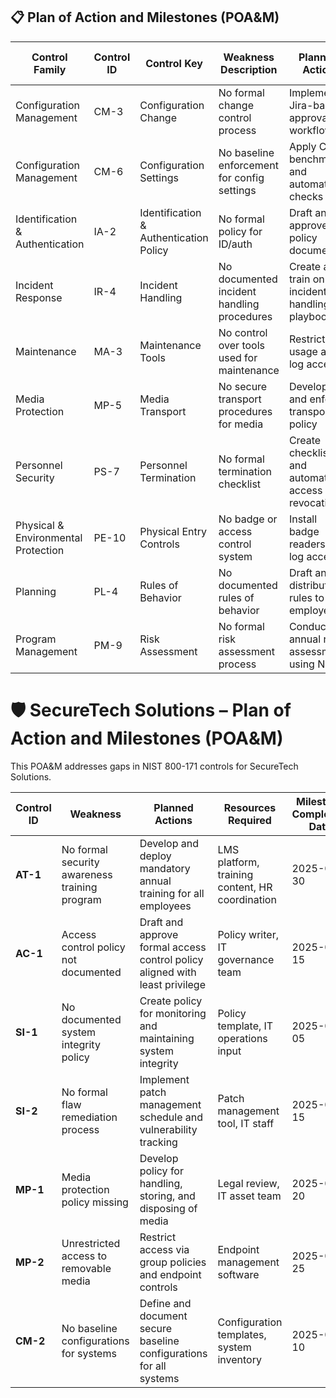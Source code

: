 ## 📋 Plan of Action and Milestones (POA&M)

| Control Family                     | Control ID | Control Key                                | Weakness Description                          | Planned Action                                  | Responsible Party | Target Completion Date | Status       |
|-----------------------------------|------------|--------------------------------------------|------------------------------------------------|--------------------------------------------------|-------------------|------------------------|--------------|
| Configuration Management          | CM-3       | Configuration Change                        | No formal change control process              | Implement Jira-based approval workflow           | IT Admin          | 2025-08-15             | In Progress  |
| Configuration Management          | CM-6       | Configuration Settings                      | No baseline enforcement for config settings   | Apply CIS benchmarks and automate checks         | Security Team     | 2025-08-20             | Planned      |
| Identification & Authentication   | IA-2       | Identification & Authentication Policy      | No formal policy for ID/auth                  | Draft and approve policy document                | Compliance Lead   | 2025-08-10             | Planned      |
| Incident Response                 | IR-4       | Incident Handling                           | No documented incident handling procedures    | Create and train on incident handling playbook   | SOC Manager       | 2025-08-25             | Not Started  |
| Maintenance                       | MA-3       | Maintenance Tools                           | No control over tools used for maintenance    | Restrict tool usage and log access               | IT Ops            | 2025-08-18             | Planned      |
| Media Protection                  | MP-5       | Media Transport                              | No secure transport procedures for media      | Develop and enforce transport policy             | Security Officer  | 2025-08-22             | Planned      |
| Personnel Security                | PS-7       | Personnel Termination                        | No formal termination checklist               | Create checklist and automate access revocation  | HR & IT           | 2025-08-12             | In Progress  |
| Physical & Environmental Protection | PE-10    | Physical Entry Controls                      | No badge or access control system             | Install badge readers and log access             | Facilities Lead   | 2025-08-30             | Planned      |
| Planning                          | PL-4       | Rules of Behavior                            | No documented rules of behavior               | Draft and distribute rules to all employees      | Compliance Team   | 2025-08-14             | Planned      |
| Program Management                | PM-9       | Risk Assessment                              | No formal risk assessment process             | Conduct annual risk assessment using NIST        | Risk Manager      | 2025-08-28             | Not Started  |



# 🛡️ SecureTech Solutions – Plan of Action and Milestones (POA&M)

This POA&M addresses gaps in NIST 800-171 controls for SecureTech Solutions.

| **Control ID** | **Weakness** | **Planned Actions** | **Resources Required** | **Milestone Completion Date** | **Responsible Party** | **Status** |
|----------------|--------------|----------------------|-------------------------|-------------------------------|------------------------|------------|
| **AT-1** | No formal security awareness training program | Develop and deploy mandatory annual training for all employees | LMS platform, training content, HR coordination | 2025-08-30 | HR & IT Security | In Progress |
| **AC-1** | Access control policy not documented | Draft and approve formal access control policy aligned with least privilege | Policy writer, IT governance team | 2025-08-15 | CISO Office | Not Started |
| **SI-1** | No documented system integrity policy | Create policy for monitoring and maintaining system integrity | Policy template, IT operations input | 2025-09-05 | IT Operations | Not Started |
| **SI-2** | No formal flaw remediation process | Implement patch management schedule and vulnerability tracking | Patch management tool, IT staff | 2025-09-15 | IT Security | In Progress |
| **MP-1** | Media protection policy missing | Develop policy for handling, storing, and disposing of media | Legal review, IT asset team | 2025-08-20 | Compliance Team | Not Started |
| **MP-2** | Unrestricted access to removable media | Restrict access via group policies and endpoint controls | Endpoint management software | 2025-08-25 | IT Admin | In Progress |
| **CM-2** | No baseline configurations for systems | Define and document secure baseline configurations for all systems | Configuration templates, system inventory | 2025-09-10 | IT Infrastructure | Not Started |

